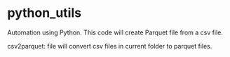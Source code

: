 # python_utils
Automation using Python. This code will create Parquet file from a csv file.

csv2parquet: file will convert csv files in current folder to parquet files.
